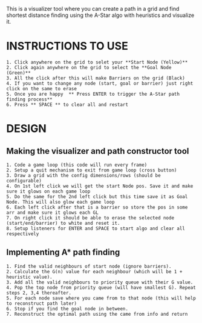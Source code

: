 This is a visualizer tool where you can create a path in a grid and find shortest distance finding using the A-Star algo with heuristics and visualize it.

# INSTRUCTIONS TO USE
    1. Click anywhere on the grid to selet your **Start Node (Yellow)**
    2. Click again anywhere on the grid to select the **Goal Node (Green)**
    3. All the click after this will make Barriers on the grid (Black)
    4. If you want to change any node (start, goal or barrier) just right click on the same to erase
    5. Once you are happy  ** Press ENTER to trigger the A-Star path finding process**
    6. Press ** SPACE ** to clear all and restart

# DESIGN

## Making the visualizer and path constructor tool
    1. Code a game loop (this code will run every frame)
    2. Setup a quit mechanism to exit from game loop (cross button)
    3. Draw a grid with the config dimensions/rows (should be configurable)
    4. On 1st left click we will get the start Node pos. Save it and make sure it glows on each game loop
    5. Do the same for the 2nd left click but this time save it as Goal Node. This will also glow each game loop
    6. Each left click after that is a barrier so store the pos in some arr and make sure it glows each GL
    7. On right click it should be able to erase the selected node (start/end/barrier) to white and reset it.
    8. Setup listeners for ENTER and SPACE to start algo and clear all respectively

## Implementing A* path finding
    1. Find the valid neighbours of start node (ignore barriers).
    2. Calculate the G(n) value for each neighbour (which will be 1 + heuristic value).
    3. Add all the valid neighbours to priority queue with their G value.
    4. Pop the top node from priority queue (will have smallest G). Repeat steps 2, 3,4 thereafter.
    5. For each node save where you came from to that node (this will help to reconstruct path later)
    6. Stop if you find the goal node in between.
    7. Reconstruct the optimal path using the came from info and return
